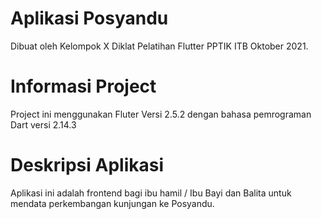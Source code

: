 # Aplikasi Posyandu

Dibuat oleh Kelompok X Diklat Pelatihan Flutter PPTIK ITB Oktober 2021.

# Informasi Project

Project ini menggunakan Fluter Versi 2.5.2 dengan bahasa pemrograman Dart versi 2.14.3

# Deskripsi Aplikasi

Aplikasi ini adalah frontend bagi ibu hamil / Ibu Bayi dan Balita untuk mendata perkembangan kunjungan ke Posyandu. 
